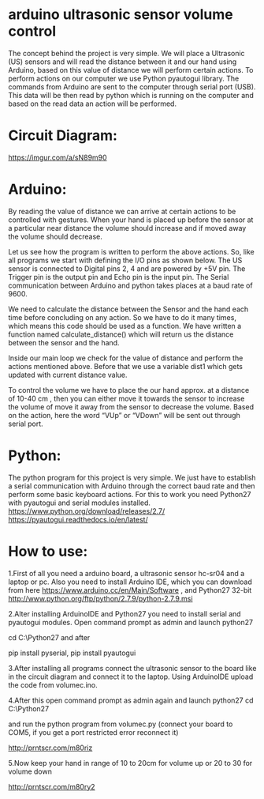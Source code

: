 # arduino ultrasonic sensor volume control

The concept behind the project is very simple. We will place a Ultrasonic (US) sensors and will read the distance between it and our hand using Arduino, based on this value of distance we will perform certain actions. To perform actions on our computer we use Python pyautogui library. The commands from Arduino are sent to the computer through serial port (USB). This data will be then read by python which is running on the computer and based on the read data an action will be performed.

# Circuit Diagram:
https://imgur.com/a/sN89m90

# Arduino:
By reading the value of distance we can arrive at certain actions to be controlled with gestures. When your hand is placed up before the sensor at a particular near distance the volume should increase and if moved away the volume should decrease.


Let us see how the program is written to perform the above actions. So, like all programs we start with defining the I/O pins as shown below. The US sensor is connected to Digital pins 2, 4 and are powered by +5V pin. The Trigger pin is the output pin and Echo pin is the input pin.
The Serial communication between Arduino and python takes places at a baud rate of 9600.

We need to calculate the distance between the Sensor and the hand each time before concluding on any action. So we have to do it many times, which means this code should be used as a function. We have written a function named calculate_distance() which will return us the distance between the sensor and the hand.

Inside our main loop we check for the value of distance and perform the actions mentioned above. Before that we use a variable dist1 which gets updated with current distance value.

To control the volume we have to place the our hand approx. at a distance of 10-40 cm , then you can either move it towards the sensor to increase the volume of move it away from the sensor to decrease the volume. Based on the action, here the word “VUp” or “VDown” will be sent out through serial port.

# Python:
The python program for this project is very simple. We just have to establish a serial communication with Arduino through the correct baud rate and then perform some basic keyboard actions. For this to work you need Python27 with pyautogui and serial modules installed.
https://www.python.org/download/releases/2.7/
https://pyautogui.readthedocs.io/en/latest/

# How to use:

1.First of all you need a arduino board, a ultrasonic sensor hc-sr04 and a laptop or pc.
Also you need to install Arduino IDE, which you can download from here https://www.arduino.cc/en/Main/Software , and Python27 32-bit http://www.python.org/ftp/python/2.7.9/python-2.7.9.msi

2.Alter installing ArduinoIDE and Python27 you need to install serial and pyautogui modules.
Open command prompt as admin and launch python27

cd C:\Python27
and after

pip install pyserial,
pip install pyautogui

3.After installing all programs connect the ultrasonic sensor to the board like in the circuit diagram and connect it to the laptop.
Using ArduinoIDE upload the code from volumec.ino.

4.After this open command prompt as admin again and launch python27 
cd C:\Python27

and run the python program from volumec.py (connect your board to COM5, if you get a port restricted error reconnect it) 

http://prntscr.com/m80riz

5.Now keep your hand in range of 10 to 20cm for volume up or 20 to 30 for volume down 

http://prntscr.com/m80ry2

